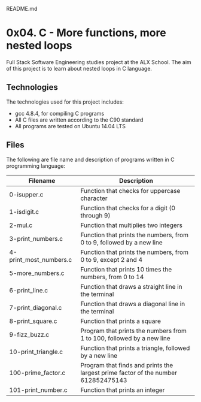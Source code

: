  README.md

# 0x04. C - More functions, more nested loops

Full Stack Software Engineering studies project at the ALX School. The aim of this project is to learn about nested loops in C language.

## Technologies
The technologies used for this project includes:
* gcc 4.8.4, for compiling C programs
* All C files are written according to the C90 standard
* All programs are tested on Ubuntu 14.04 LTS

## Files
The following are file name and description of programs written in C programming language:

| Filename | Description |
| -------- | ----------- |
| 0-isupper.c | Function that checks for uppercase character |
| 1-isdigit.c | Function that checks for a digit (0 through 9) |
| 2-mul.c | Function that multiplies two integers|
| 3-print_numbers.c | Function that prints the numbers, from 0 to 9, followed by a new line |
| 4-print_most_numbers.c | Function that prints the numbers, from 0 to 9, except 2 and 4 |
| 5-more_numbers.c | Function that prints 10 times the numbers, from 0 to 14 |
| 6-print_line.c | Function that draws a straight line in the terminal |
| 7-print_diagonal.c | Function that draws a diagonal line in the terminal |
| 8-print_square.c | Function that prints a square |
| 9-fizz_buzz.c | Program that prints the numbers from 1 to 100, followed by a new line |
| 10-print_triangle.c | Function that prints a triangle, followed by a new line |
| 100-prime_factor.c | Program that finds and prints the largest prime factor of the number 612852475143 |
| 101-print_number.c | Function that prints an integer |
